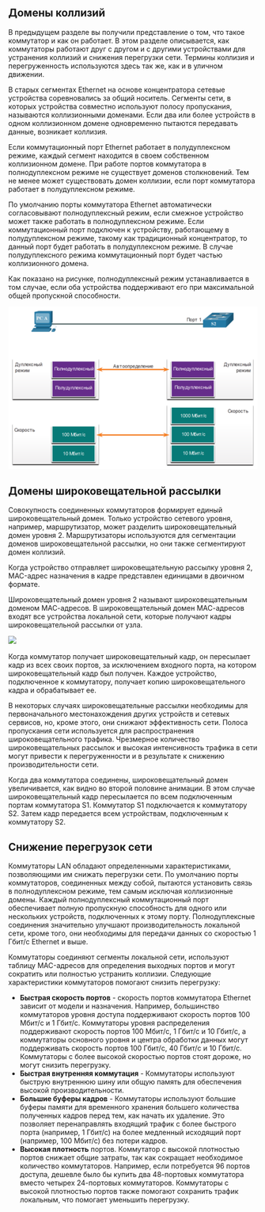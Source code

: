 <!-- 2.2.1 -->
## Домены коллизий

В предыдущем разделе вы получили представление о том, что такое коммутатор и как он работает. В этом разделе описывается, как коммутаторы работают друг с другом и с другими устройствами для устранения коллизий и снижения перегрузки сети. Термины коллизия и перегруженность используются здесь так же, как и в уличном движении.

В старых сегментах Ethernet на основе концентратора сетевые устройства соревновались за общий носитель. Сегменты сети, в которых устройства совместно используют полосу пропускания, называются коллизионными доменами. Если два или более устройств в одном коллизионном домене одновременно пытаются передавать данные, возникает коллизия.

Если коммутационный порт Ethernet работает в полудуплексном режиме, каждый сегмент находится в своем собственном коллизионном домене. При работе портов коммутатора в полнодуплексном режиме не существует доменов столкновений. Тем не менее может существовать домен коллизии, если порт коммутатора работает в полудуплексном режиме.

По умолчанию порты коммутатора Ethernet автоматически согласовывают полнодуплексный режим, если смежное устройство может также работать в полнодуплексном режиме. Если коммутационный порт подключен к устройству, работающему в полудуплексном режиме, такому как традиционный концентратор, то данный порт будет работать в полудуплексном режиме. В случае полудуплексного режима коммутационный порт будет частью коллизионного домена.

Как показано на рисунке, полнодуплексный режим устанавливается в том случае, если оба устройства поддерживают его при максимальной общей пропускной способности.

![](./assets/2.2.1.png)
<!-- /courses/srwe-dl/af9ea782-34fe-11eb-b1b2-9b1b0c1f7e0d/afb5b1f4-34fe-11eb-b1b2-9b1b0c1f7e0d/assets/c9854c81-1c27-11ea-af09-3b2e6521927c.svg -->

<!-- 2.2.2 -->
## Домены широковещательной рассылки

Совокупность соединенных коммутаторов формирует единый широковещательный домен. Только устройство сетевого уровня, например, маршрутизатор, может разделить широковещательный домен уровня 2. Маршрутизаторы используются для сегментации доменов широковещательной рассылки, но они также сегментируют домен коллизий.

Когда устройство отправляет широковещательную рассылку уровня 2, MAC-адрес назначения в кадре представлен единицами в двоичном формате.

Широковещательный домен уровня 2 называют широковещательным доменом МАС-адресов. В широковещательный домен МАС-адресов входят все устройства локальной сети, которые получают кадры широковещательной рассылки от узла.

![](./assets/2.2.2.gif)

Когда коммутатор получает широковещательный кадр, он пересылает кадр из всех своих портов, за исключением входного порта, на котором широковещательный кадр был получен. Каждое устройство, подключенное к коммутатору, получает копию широковещательного кадра и обрабатывает ее.

В некоторых случаях широковещательные рассылки необходимы для первоначального местонахождения других устройств и сетевых сервисов, но, кроме этого, они снижают эффективность сети. Полоса пропускания сети используется для распространения широковещательного трафика. Чрезмерное количество широковещательных рассылок и высокая интенсивность трафика в сети могут привести к перегруженности и в результате к снижению производительности сети.

Когда два коммутатора соединены, широковещательный домен увеличивается, как видно во второй половине анимации. В этом случае широковещательный кадр пересылается по всем подключенным портам коммутатора S1. Коммутатор S1 подключается к коммутатору S2. Затем кадр передается всем устройствам, подключенным к коммутатору S2.

<!-- 2.2.3 -->
## Снижение перегрузок сети

Коммутаторы LAN обладают определенными характеристиками, позволяющими им снижать перегрузки сети. По умолчанию порты коммутаторов, соединенных между собой, пытаются установить связь в полнодуплексном режиме, тем самым исключая коллизионные домены. Каждый полнодуплексный коммутационный порт обеспечивает полную пропускную способность для одного или нескольких устройств, подключенных к этому порту. Полнодуплексные соединения значительно улучшают производительность локальной сети, кроме того, они необходимы для передачи данных со скоростью 1 Гбит/с Ethernet и выше.

Коммутаторы соединяют сегменты локальной сети, используют таблицу MAC-адресов для определения выходных портов и могут сократить или полностью устранить коллизии. Следующие характеристики коммутаторов помогают снизить перегрузку:

* **Быстрая скорость портов** - скорость портов коммутатора Ethernet зависит от модели и назначения. Например, большинство коммутаторов уровня доступа поддерживают скорость портов 100 Мбит/с и 1 Гбит/с. Коммутаторы уровня распределения поддерживают скорость портов 100 Мбит/с, 1 Гбит/с и 10 Гбит/с, а коммутаторы основного уровня и центра обработки данных могут поддерживать скорость портов 100 Гбит/с, 40 Гбит/с и 10 Гбит/с. Коммутаторы с более высокой скоростью портов стоят дороже, но могут снизить перегрузку.
* **Быстрая внутренняя коммутация** - Коммутаторы используют быструю внутреннюю шину или общую память для обеспечения высокой производительности.
* **Большие буферы кадров** - Коммутаторы используют большие буферы памяти для временного хранения большего количества полученных кадров перед тем, как начать их удаление. Это позволяет перенаправлять входящий трафик с более быстрого порта (например, 1 Гбит/с) на более медленный исходящий порт (например, 100 Мбит/с) без потери кадров.
* **Высокая плотность** портов. Коммутатор с высокой плотностью портов снижает общие затраты, так как сокращает необходимое количество коммутаторов. Например, если потребуется 96 портов доступа, дешевле было бы купить два 48-портовых коммутатора вместо четырех 24-портовых коммутаторов. Коммутаторы с высокой плотностью портов также помогают сохранить трафик локальным, что помогает уменьшить перегрузку.

<!-- 2.2.4 -->
<!-- quiz -->

